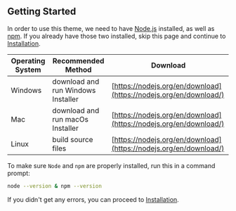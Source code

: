 ## Getting Started

In order to use this theme, we need to have [Node.js](https://nodejs.org)
installed, as well as [npm](https://www.npmjs.com/). If you already have
those two installed, skip this page and continue to [Installation](Installation.html).



| Operating System | Recommended Method | Download |
| ---------------- | ------------------ | -------- |
| Windows | download and run Windows Installer | [https://nodejs.org/en/download](https://nodejs.org/en/download/) |
| Mac | download and run macOs Installer | [https://nodejs.org/en/download](https://nodejs.org/en/download/) |
| Linux | build source files | [https://nodejs.org/en/download](https://nodejs.org/en/download/) |

To make sure `Node` and `npm` are properly installed, run this in a command prompt:

```bash
node --version & npm --version
```

If you didn't get any errors,  you can proceed to [Installation](Installation.html).